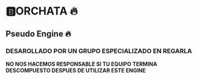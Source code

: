 # 🅱️ORCHATA 🔥
## Pseudo Engine 🔥
### DESAROLLADO POR UN GRUPO ESPECIALIZADO EN REGARLA

**NO NOS HACEMOS RESPONSABLE SI TU EQUIPO TERMINA DESCOMPUESTO DESPUES DE UTILIZAR ESTE ENGINE**
